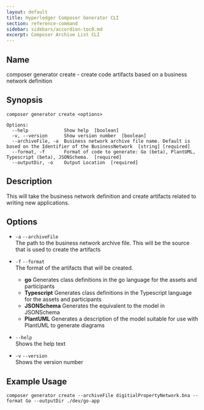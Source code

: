 ```yaml
---
layout: default
title: Hyperledger Composer Generator CLI
section: reference-command
sidebar: sidebars/accordion-toc0.md
excerpt: Composer Archive List CLI
---
```


## Name

composer generator create - create code artifacts based on a business network definition

## Synopsis

```
composer generator create <options>

Options:
  --help             Show help  [boolean]
  -v, --version      Show version number  [boolean]
  --archiveFile, -a  Business network archive file name. Default is based on the Identifier of the BusinessNetwork  [string] [required]
  --format, -f       Format of code to generate: Go (beta), PlantUML, Typescript (beta), JSONSchema.  [required]
  --outputDir, -o    Output Location  [required]

```

## Description

This will take the business network definition and create artifacts related to writing new applications.

## Options

* `-a` `--archiveFile`  
The path to the business network archive file. This will be the source that is used to create the artifacts
* `-f` `--format`  
The format of the artifacts that will be created.
   * **go** Generates class definitions in the go language for the assets and participants
   * **Typescript** Generates class definitions in the Typescript language for the assets and participants
   * **JSONSchema** Generates the equivalent to the model in JSONSchema
   * **PlantUML** Generates a description of the model suitable for use with PlantUML to generate diagrams

* `--help`  
Shows the help text
* `-v` `--version`  
Shows the version number

## Example Usage

```
composer generator create --archiveFile digitialPropertyNetwork.bna --format Go --outputDir ./dev/go-app
```
